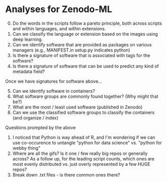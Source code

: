 # Analyses for Zenodo-ML

 0. Do the words in the scripts follow a pareto principle, both across scripts and within languages, and within extensions.
 1. Can we classify the language or extension based on the images using deep learning.
 2. Can we identify software that are provided as packages on various managers (e.g., MANIFEST.in setup.py indicates python)
 3. Is there a signature of software that is associated with tags for the software?
 4. Is there a signature of software that can be used to predict any kind of metadata field?

Once we have signatures for software above...

 5. Can we identify software in containers?
 6. What software groups are commonly found together? (Why might that be?)
 7. What are the most / least used software (published in Zenodo)
 8. Can we use the classified software groups to classify the containers (and organize / index)

Questions  prompted by the above

 1. I noticed that Python is way ahead of R, and I'm wondering if we can use co-occurence to untangle "python for data science" vs. "python for webby thing"
 2. Where are all the gifs? Is it one / few really big repos or generally across? As a follow up, for the leading script counts, which ones are most evenly distributed vs. just overly represented by a few HUGE repos?
 3. Break down .txt files - is there common ones there?
